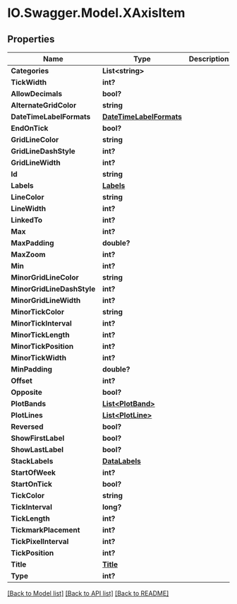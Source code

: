 # IO.Swagger.Model.XAxisItem
## Properties

Name | Type | Description | Notes
------------ | ------------- | ------------- | -------------
**Categories** | **List&lt;string&gt;** |  | [optional] 
**TickWidth** | **int?** |  | [optional] 
**AllowDecimals** | **bool?** |  | [optional] 
**AlternateGridColor** | **string** |  | [optional] 
**DateTimeLabelFormats** | [**DateTimeLabelFormats**](DateTimeLabelFormats.md) |  | [optional] 
**EndOnTick** | **bool?** |  | [optional] 
**GridLineColor** | **string** |  | [optional] 
**GridLineDashStyle** | **int?** |  | [optional] 
**GridLineWidth** | **int?** |  | [optional] 
**Id** | **string** |  | [optional] 
**Labels** | [**Labels**](Labels.md) |  | [optional] 
**LineColor** | **string** |  | [optional] 
**LineWidth** | **int?** |  | [optional] 
**LinkedTo** | **int?** |  | [optional] 
**Max** | **int?** |  | [optional] 
**MaxPadding** | **double?** |  | [optional] 
**MaxZoom** | **int?** |  | [optional] 
**Min** | **int?** |  | [optional] 
**MinorGridLineColor** | **string** |  | [optional] 
**MinorGridLineDashStyle** | **int?** |  | [optional] 
**MinorGridLineWidth** | **int?** |  | [optional] 
**MinorTickColor** | **string** |  | [optional] 
**MinorTickInterval** | **int?** |  | [optional] 
**MinorTickLength** | **int?** |  | [optional] 
**MinorTickPosition** | **int?** |  | [optional] 
**MinorTickWidth** | **int?** |  | [optional] 
**MinPadding** | **double?** |  | [optional] 
**Offset** | **int?** |  | [optional] 
**Opposite** | **bool?** |  | [optional] 
**PlotBands** | [**List&lt;PlotBand&gt;**](PlotBand.md) |  | [optional] 
**PlotLines** | [**List&lt;PlotLine&gt;**](PlotLine.md) |  | [optional] 
**Reversed** | **bool?** |  | [optional] 
**ShowFirstLabel** | **bool?** |  | [optional] 
**ShowLastLabel** | **bool?** |  | [optional] 
**StackLabels** | [**DataLabels**](DataLabels.md) |  | [optional] 
**StartOfWeek** | **int?** |  | [optional] 
**StartOnTick** | **bool?** |  | [optional] 
**TickColor** | **string** |  | [optional] 
**TickInterval** | **long?** |  | [optional] 
**TickLength** | **int?** |  | [optional] 
**TickmarkPlacement** | **int?** |  | [optional] 
**TickPixelInterval** | **int?** |  | [optional] 
**TickPosition** | **int?** |  | [optional] 
**Title** | [**Title**](Title.md) |  | [optional] 
**Type** | **int?** |  | [optional] 

[[Back to Model list]](../README.md#documentation-for-models) [[Back to API list]](../README.md#documentation-for-api-endpoints) [[Back to README]](../README.md)

